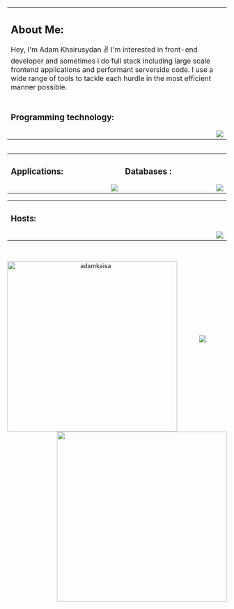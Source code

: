 <table>
	 <td width="1200px">
	 <h2>About Me:</h2>
		 <p>Hey, I'm Adam Khairusydan ✌️ I'm interested in front-end developer and sometimes i do full stack including large scale frontend applications and performant serverside code. I use a wide range of tools to tackle each hurdle in the most efficient manner possible. </p>
    
</td>
	<tr>
	<td width="1200px">
	<h3>Programming technology:</h3>
	<img align="right" src="https://skillicons.dev/icons?i=js,ts,nodejs,react,vue,vite"></td>
	</tr>
	<table>   

<table align="center">
	<tr>
		<td width="1200px">
	    <h3>Applications:</h3>
        <img align="right" src="https://skillicons.dev/icons?i=vscode,docker,git,stackoverflow,powershell" draggable="false">
		</td>
		<td width="1200px">
	    <h3>Databases :</h3>
        <img align="right" src="https://skillicons.dev/icons?i=mongodb,mysql" draggable="false">
		</td>
	</tr>
</table>
	
<table>
	<td width="1200px">
	<h3>Hosts:</h3>
	<img align="right" src="https://skillicons.dev/icons?i=aws,azure,gcp,heroku,cloudflare,workers,netlify"></td>
	</tr>
<table>   
</br>
<p align=center>
  <div align=center>
    <a href="https://github.com/adamkaisa/Personal-Website" title="Go to Source">
      <img align="left" width=390 src="https://github-readme-streak-stats.herokuapp.com/?user=adamkaisa&theme=react&border=61dafb&hide_border=true" alt="adamkaisa" />
    </a>
    <a href="https://github.com/adamkaisa/Personal-Website" title="Go to Source">
      <img align="right" width=390 src="https://github-readme-stats.vercel.app/api?username=adamkaisa&show_icons=true&theme=react&border_color=61dafb&hide_border=true" />
    </a>
  </div>
  <br><br><br><br><br><br><br><br><br>
<br>
<div align="center">
<img src="https://lanyard.cnrad.dev/api/474239882877730837?hideTimestamp=true?hideProfile=true?hideStatus=true">
</div>
